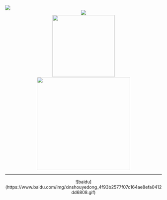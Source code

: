 <img src="https://images.gitee.com/uploads/images/2019/1003/213125_2ca36f8c_5298849.jpeg"/>


<div align="center"><img src="https://images.gitee.com/uploads/images/2019/1003/213125_2ca36f8c_5298849.jpeg"/>



<div align="center"><img width="200" height="auto" src="https://images.gitee.com/uploads/images/2019/1003/213125_2ca36f8c_5298849.jpeg"/>


<div align="center"><img src="https://images.gitee.com/uploads/images/2019/1007/150626_4f0cb8f5_5298849.gif" width="300" height="auto" /></div>


---

<div align=center>
![baidu](https://www.baidu.com/img/xinshouyedong_4f93b2577f07c164ae8efa0412dd6808.gif)
</div>
